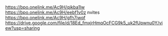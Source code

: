 https://bpo.onelink.me/Ac9H/qjkba1lw
https://bpo.onelink.me/Ac9H/eebf1v0z
nvites
https://bpo.onelink.me/Ac9H/gfh7jwqf
https://drive.google.com/file/d/18Ed_fmxjrHmqOcFCG9k5_uk2fUpwnu0Y/view?usp=sharing
